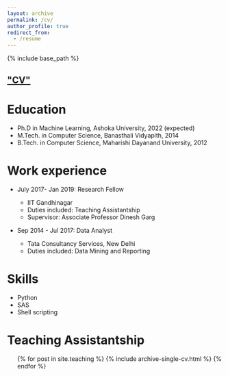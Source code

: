 ```yaml
---
layout: archive
permalink: /cv/
author_profile: true
redirect_from:
  - /resume
---
```


{% include base_path %}

## ["CV"](https://drive.google.com/file/d/1I0RBWmEU1rZxGxI7Ln_0OZfpadBU7en7/view?usp=sharing)

Education
======
* Ph.D in Machine Learning, Ashoka University, 2022 (expected)
* M.Tech. in Computer Science, Banasthali Vidyapith, 2014
* B.Tech. in Computer Science, Maharishi Dayanand University, 2012


Work experience
======
* July 2017- Jan 2019: Research Fellow
  * IIT Gandhinagar
  * Duties included: Teaching Assistantship
  * Supervisor: Associate Professor Dinesh Garg

* Sep 2014 - Jul 2017: Data Analyst
  * Tata Consultancy Services, New Delhi
  * Duties included: Data Mining and Reporting
  
  
Skills
======
* Python
* SAS
 * Shell scripting

  
Teaching Assistantship
======
  <ul>{% for post in site.teaching %}
    {% include archive-single-cv.html %}
  {% endfor %}</ul>
  


